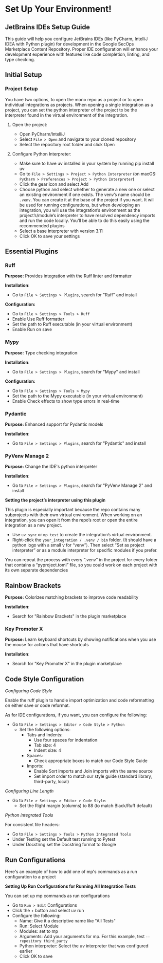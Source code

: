 # Set Up Your Environment!

## JetBrains IDEs Setup Guide

This guide will help you configure JetBrains IDEs (like PyCharm, IntelliJ IDEA with Python plugin)
for development in the Google SecOps Marketplace Content Repository. Proper IDE configuration will
enhance your development experience with features like code completion, linting, and type checking.

## Initial Setup

### Project Setup

You have two options, to open the mono repo as a project or to open individual integrations as
projects. When opening a single integration as a project, you can set the python interpreter of the
project to be the interpreter found in the virtual environment of the integration.

1. Open the project:

    * Open PyCharm/IntelliJ
    * Select `File > Open` and navigate to your cloned repository
    * Select the repository root folder and click Open

2. Configure Python Interpreter:

    * Make sure to have uv installed in your system by running pip install uv
    * Go to `File > Settings > Project > Python Interpreter` (on macOS: `PyCharm > Preferences >
      Project > Python Interpreter`)
    * Click the gear icon and select Add
    * Choose python and select whether to generate a new one or select an existing environment if
      one exists. The venv’s name should be `.venv`. You can create it at the base of the project if
      you want. It will be used for running configurations, but when developing an integration, you
      will use the integration’s environment as the project’s/module’s interpreter to have resolved
      dependency imports and run the code locally. You’ll be able to do this easily using the
      recommended plugins
    * Select a base interpreter with version 3.11
    * Click OK to save your settings

## Essential Plugins

### Ruff

**Purpose:** Provides integration with the Ruff linter and formatter

**Installation:**

* Go to `File > Settings > Plugins`, search for "Ruff" and install

**Configuration:**

* Go to `File > Settings > Tools > Ruff`
* Enable Use Ruff formatter
* Set the path to Ruff executable (in your virtual environment)
* Enable Run on save

### Mypy

**Purpose:** Type checking integration

**Installation:**

* Go to `File > Settings > Plugins`, search for "Mypy" and install

**Configuration:**

* Go to `File > Settings > Tools > Mypy`
* Set the path to the Mypy executable (in your virtual environment)
* Enable Check effects to show type errors in real-time

### Pydantic

**Purpose:** Enhanced support for Pydantic models

**Installation:**

* Go to `File > Settings > Plugins`, search for "Pydantic" and install

### PyVenv Manage 2

**Purpose:** Change the IDE's python interpreter

**Installation:**

* Go to `File > Settings > Plugins`, search for "PyVenv Manage 2" and install

**Setting the project’s interpreter using this plugin**

This plugin is especially important because the repo contains many subprojects with their own
virtual environment. When working on an integration, you can open it from the repo’s root or open
the entire integration as a new project.

* Use `uv sync` or `mp test` to create the integration’s virtual environment.
* Right-click the `your_integration / .venv / bin` folder. (It should have a python logo with a
  small v for “venv”). Then select “Set as project interpreter” or as a module interpreter for
  specific modules if you prefer.

You can repeat the process with every “.venv” in the project for every folder that contains a
“pyproject.toml” file, so you could work on each project with its own separate dependencies

## Rainbow Brackets

**Purpose:** Colorizes matching brackets to improve code readability

**Installation:**

* Search for "Rainbow Brackets" in the plugin marketplace

### Key Promoter X

**Purpose:** Learn keyboard shortcuts by showing notifications when you use the mouse for actions
that have shortcuts

**Installation:**

* Search for "Key Promoter X" in the plugin marketplace

## Code Style Configuration

*Configuring Code Style*

Enable the ruff plugin to handle import optimization and code reformatting on either save or code
reformat.

As for IDE configurations, if you want, you can configure the following:

* Go to `File > Settings > Editor > Code Style > Python`
    * Set the following options:
        * Tabs and Indents:
            * Use four spaces for indentation
            * Tab size: 4
            * Indent size: 4
        * Spaces:
            * Check appropriate boxes to match our Code Style Guide
        * Imports:
            * Enable Sort imports and Join imports with the same source
            * Set import order to match our style guide (standard library, third-party, local)

*Configuring Line Length*

* Go to `File > Settings > Editor > Code Style`:
    * Set the Right margin (columns) to 88 (to match Black/Ruff default)

*Python Integrated Tools*

For consistent file headers:

* Go to `File > Settings > Tools > Python Integrated Tools`
* Under Testing set the Default test running to Pytest
* Under Docstring set the Docstring format to Google

## Run Configurations

Here's an example of how to add one of mp's commands as a run configuration to a project

**Setting Up Run Configurations for Running All Integration Tests**

You can set up mp commands as run configurations

* Go to `Run > Edit` Configurations
* Click the + button and select uv run
* Configure the following:
    * Name: Give it a descriptive name like "All Tests"
    * Run: Select Module
    * Modules: set to mp
    * Arguments: Add your arguments for mp. For this example, test `--repository third_party`
    * Python interpreter: Select the uv interpreter that was configured earlier
    * Click OK to save
